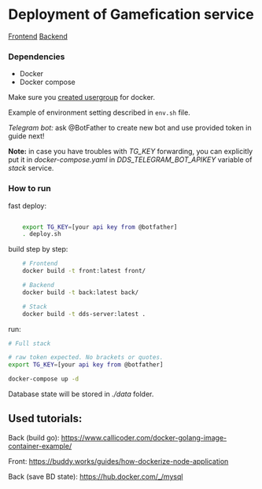 # Deployment of Gamefication service

[Frontend](https://github.com/dds-project-f19/dds-frontend/blob/03ec001585d47d93844c787a8f505b8d0551023e/src/serviceWorker.ts)
[Backend](https://github.com/dds-project-f19/dds-frontend/blob/03ec001585d47d93844c787a8f505b8d0551023e/src/serviceWorker.ts)

### Dependencies
* Docker
* Docker compose

Make sure you [created usergroup](https://docs.docker.com/install/linux/linux-postinstall/#manage-docker-as-a-non-root-user) for docker.

Example of environment setting described in ```env.sh``` file.

*Telegram bot:* ask @BotFather to create new bot and use provided token in guide next!

**Note:** in case you have troubles with *TG_KEY* forwarding, you can explicitly put it in *docker-compose.yaml* in *DDS_TELEGRAM_BOT_APIKEY* variable of *stack* service.

### How to run

fast deploy:
```bash

	export TG_KEY=[your api key from @botfather]
	. deploy.sh
```


build step by step:

``` bash
	# Frontend
	docker build -t front:latest front/

	# Backend
	docker build -t back:latest back/

	# Stack
	docker build -t dds-server:latest . 
```


run:

```bash
# Full stack 

# raw token expected. No brackets or quotes.
export TG_KEY=[your api key from @botfather]

docker-compose up -d
```

Database state will be stored in *./data* folder.

## Used tutorials:

Back (build go):
https://www.callicoder.com/docker-golang-image-container-example/

Front:
https://buddy.works/guides/how-dockerize-node-application

Back (save BD state):
https://hub.docker.com/_/mysql
